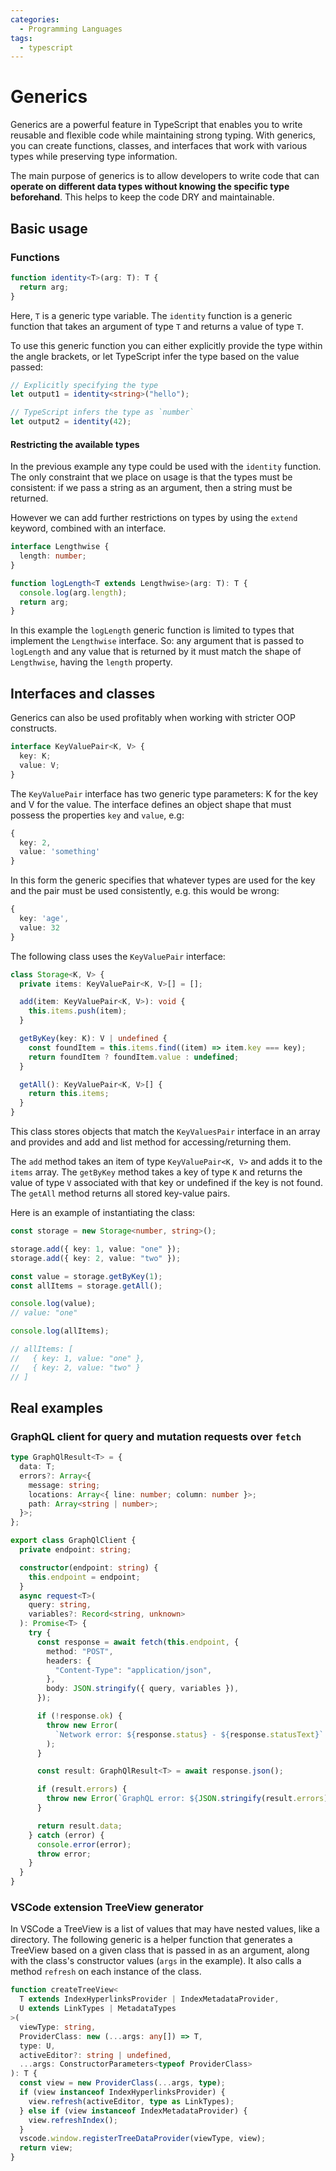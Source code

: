 ```yaml
---
categories:
  - Programming Languages
tags:
  - typescript
---
```


# Generics

Generics are a powerful feature in TypeScript that enables you to write reusable
and flexible code while maintaining strong typing. With generics, you can create
functions, classes, and interfaces that work with various types while preserving
type information.

The main purpose of generics is to allow developers to write code that can
**operate on different data types without knowing the specific type
beforehand**. This helps to keep the code DRY and maintainable.

## Basic usage

### Functions

```ts
function identity<T>(arg: T): T {
  return arg;
}
```

Here, `T` is a generic type variable. The `identity` function is a generic
function that takes an argument of type `T` and returns a value of type `T`.

To use this generic function you can either explicitly provide the type within
the angle brackets, or let TypeScript infer the type based on the value passed:

```ts
// Explicitly specifying the type
let output1 = identity<string>("hello");

// TypeScript infers the type as `number`
let output2 = identity(42);
```

#### Restricting the available types

In the previous example any type could be used with the `identity` function. The
only constraint that we place on usage is that the types must be consistent: if
we pass a string as an argument, then a string must be returned.

However we can add further restrictions on types by using the `extend` keyword,
combined with an interface.

```ts
interface Lengthwise {
  length: number;
}

function logLength<T extends Lengthwise>(arg: T): T {
  console.log(arg.length);
  return arg;
}
```

In this example the `logLength` generic function is limited to types that
implement the `Lengthwise` interface. So: any argument that is passed to
`logLength` and any value that is returned by it must match the shape of
`Lengthwise`, having the `length` property.

## Interfaces and classes

Generics can also be used profitably when working with stricter OOP constructs.

```ts
interface KeyValuePair<K, V> {
  key: K;
  value: V;
}
```

The `KeyValuePair` interface has two generic type parameters: K for the key and
V for the value. The interface defines an object shape that must possess the
properties `key` and `value`, e.g:

```ts
{
  key: 2,
  value: 'something'
}
```

In this form the generic specifies that whatever types are used for the key and
the pair must be used consistently, e.g. this would be wrong:

```ts
{
  key: 'age',
  value: 32
}
```

The following class uses the `KeyValuePair` interface:

```ts
class Storage<K, V> {
  private items: KeyValuePair<K, V>[] = [];

  add(item: KeyValuePair<K, V>): void {
    this.items.push(item);
  }

  getByKey(key: K): V | undefined {
    const foundItem = this.items.find((item) => item.key === key);
    return foundItem ? foundItem.value : undefined;
  }

  getAll(): KeyValuePair<K, V>[] {
    return this.items;
  }
}
```

This class stores objects that match the `KeyValuesPair` interface in an array
and provides and add and list method for accessing/returning them.

The `add` method takes an item of type `KeyValuePair<K, V>` and adds it to the
`items` array. The `getByKey` method takes a key of type `K` and returns the
value of type `V` associated with that key or undefined if the key is not found.
The `getAll` method returns all stored key-value pairs.

Here is an example of instantiating the class:

```ts
const storage = new Storage<number, string>();

storage.add({ key: 1, value: "one" });
storage.add({ key: 2, value: "two" });

const value = storage.getByKey(1);
const allItems = storage.getAll();

console.log(value);
// value: "one"

console.log(allItems);

// allItems: [
//   { key: 1, value: "one" },
//   { key: 2, value: "two" }
// ]
```

## Real examples

### GraphQL client for query and mutation requests over `fetch`

```ts
type GraphQlResult<T> = {
  data: T;
  errors?: Array<{
    message: string;
    locations: Array<{ line: number; column: number }>;
    path: Array<string | number>;
  }>;
};

export class GraphQlClient {
  private endpoint: string;

  constructor(endpoint: string) {
    this.endpoint = endpoint;
  }
  async request<T>(
    query: string,
    variables?: Record<string, unknown>
  ): Promise<T> {
    try {
      const response = await fetch(this.endpoint, {
        method: "POST",
        headers: {
          "Content-Type": "application/json",
        },
        body: JSON.stringify({ query, variables }),
      });

      if (!response.ok) {
        throw new Error(
          `Network error: ${response.status} - ${response.statusText}`
        );
      }

      const result: GraphQlResult<T> = await response.json();

      if (result.errors) {
        throw new Error(`GraphQL error: ${JSON.stringify(result.errors)}`);
      }

      return result.data;
    } catch (error) {
      console.error(error);
      throw error;
    }
  }
}
```

### VSCode extension TreeView generator

In VSCode a TreeView is a list of values that may have nested values, like a
directory. The following generic is a helper function that generates a TreeView
based on a given class that is passed in as an argument, along with the class's
constructor values (`args` in the example). It also calls a method `refresh` on
each instance of the class.

```ts
function createTreeView<
  T extends IndexHyperlinksProvider | IndexMetadataProvider,
  U extends LinkTypes | MetadataTypes
>(
  viewType: string,
  ProviderClass: new (...args: any[]) => T,
  type: U,
  activeEditor?: string | undefined,
  ...args: ConstructorParameters<typeof ProviderClass>
): T {
  const view = new ProviderClass(...args, type);
  if (view instanceof IndexHyperlinksProvider) {
    view.refresh(activeEditor, type as LinkTypes);
  } else if (view instanceof IndexMetadataProvider) {
    view.refreshIndex();
  }
  vscode.window.registerTreeDataProvider(viewType, view);
  return view;
}
```
